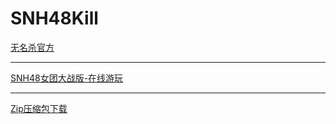 ﻿# SNH48Kill
<a href="http://noname.pub/">无名杀官方</a>
<hr>
<a href="https://weeeek.github.io/SNH48Kill/">SNH48女团大战版-在线游玩</a>
<hr>
<a href="https://github.com/weeeek/SNH48Kill/archive/master.zip">Zip压缩包下载</a>
